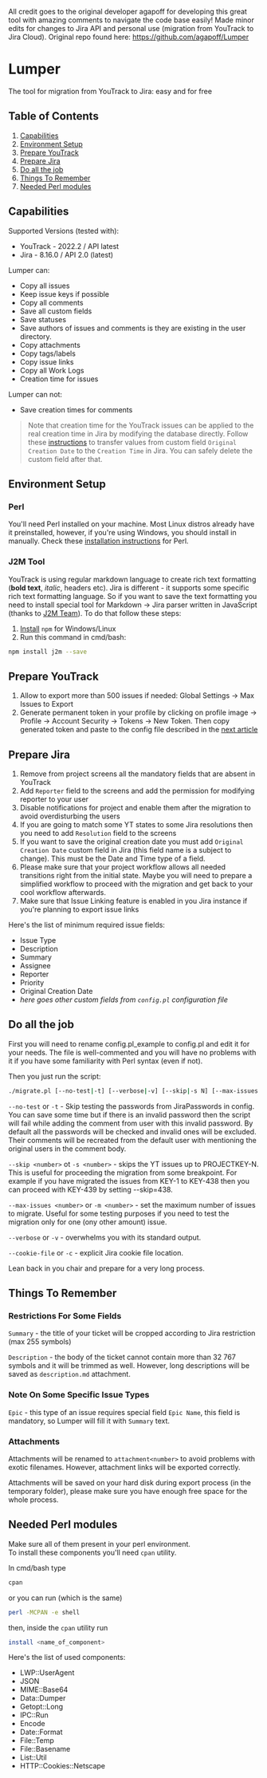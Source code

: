 All credit goes to the original developer agapoff for developing this great tool with amazing comments to navigate the code base easily! Made minor edits for changes to Jira API and personal use (migration from YouTrack to Jira Cloud). Original repo found here: https://github.com/agapoff/Lumper

# Lumper
The tool for migration from YouTrack to Jira: easy and for free

## Table of Contents

  1. [Capabilities](#capabilities)
  1. [Environment Setup](#environment-setup)
  1. [Prepare YouTrack](#prepare-yt)
  1. [Prepare Jira](#prepare-jira)
  1. [Do all the job](#do-job)
  1. [Things To Remember](#things-to-remember)
  1. [Needed Perl modules](#perl-modules)

## Capabilities
Supported Versions (tested with):
* YouTrack - 2022.2 / API latest
* Jira - 8.16.0 / API 2.0 (latest)

Lumper can:

  * Copy all issues
  * Keep issue keys if possible
  * Copy all comments
  * Save all custom fields
  * Save statuses
  * Save authors of issues and comments is they are existing in the user directory.
  * Copy attachments
  * Copy tags/labels
  * Copy issue links
  * Copy all Work Logs
  * Creation time for issues

Lumper can not:
  * Save creation times for comments

>Note that creation time for the YouTrack issues can be applied to the real creation time in Jira by modifying the database directly. Follow these [instructions](https://confluence.atlassian.com/jirakb/how-to-change-the-issue-creation-date-using-a-database-update-334430256.html) to transfer values from custom field `Original Creation Date` to the `Creation Time` in Jira. You can safely delete the custom field after that.
## Environment Setup
### Perl
You'll need Perl installed on your machine. Most Linux distros already have it preinstalled, however, if you're using Windows, you should install in manually. Check these [installation instructions](https://strawberryperl.com/) for Perl.
### J2M Tool
YouTrack is using regular markdown language to create rich text formatting (__bold text__, _italic_, headers etc). Jira is different - it supports some specific rich text formatting language. So if you want to save the text formatting you need to install special tool for Markdown -> Jira parser written in JavaScript (thanks to [J2M Team](https://j2m.fokkezb.nl/)). To do that follow these steps:
1. [Install](https://docs.npmjs.com/downloading-and-installing-node-js-and-npm) `npm` for Windows/Linux
1. Run this command in cmd/bash:
```bash
npm install j2m --save
```

## Prepare YouTrack
1. Allow to export more than 500 issues if needed: Global Settings -> Max Issues to Export
1. Generate permanent token in your profile by clicking on profile image -> Profile -> Account Security -> Tokens -> New Token. Then copy generated token and paste to the config file described in the [next article](#do-all-the-job)

## Prepare Jira
1. Remove from project screens all the mandatory fields that are absent in YouTrack
1. Add `Reporter` field to the screens and add the permission for modifying reporter to your user
1. Disable notifications for project and enable them after the migration to avoid overdisturbing the users
1. If you are going to match some YT states to some Jira resolutions then you need to add `Resolution` field to the screens
1. If you want to save the original creation date you must add `Original Creation Date` custom field in Jira (this field name is a subject to change). This must be the Date and Time type of a field. 
1. Please make sure that your project workflow allows all needed transitions right from the initial state. Maybe you will need to prepare a simplified workflow to proceed with the migration and get back to your cool workflow afterwards.
1. Make sure that Issue Linking feature is enabled in you Jira instance if you're planning to export issue links

Here's the list of minimum required issue fields:
- Issue Type
- Description
- Summary
- Assignee
- Reporter
- Priority
- Original Creation Date
- _here goes other custom fields from `config.pl` configuration file_

## Do all the job
First you will need to rename config.pl_example to config.pl and edit it for your needs. The file is well-commented and you will have no problems with it if you have some familiarity with Perl syntax (even if not). 


Then you just run the script:
```bash
./migrate.pl [--no-test|-t] [--verbose|-v] [--skip|-s N] [--max-issues|-m N]
```
`--no-test` or `-t` - Skip testing the passwords from JiraPasswords in config. You can save some time but if there is an invalid password then the script will fail while adding the comment from user with this invalid password. By default all the passwords will be checked and invalid ones will be excluded. Their comments will be recreated from the default user with mentioning the original users in the comment body.

`--skip <number>` ot `-s <number>` - skips the YT issues up to PROJECTKEY-N. This is useful for proceeding the migration from some breakpoint. For example if you have migrated the issues from KEY-1 to KEY-438 then you can proceed with KEY-439 by setting --skip=438.

`--max-issues <number>` or `-m <number>` - set the maximum number of issues to migrate. Useful for some testing purposes if you need to test the migration only for one (ony other amount) issue.

`--verbose` or `-v` - overwhelms you with its standard output.

`--cookie-file` or `-c` - explicit Jira cookie file location.

Lean back in you chair and prepare for a very long process.
## Things To Remember
### Restrictions For Some Fields
`Summary` - the title of your ticket will be cropped according to Jira restriction (max 255 symbols)  

`Description` - the body of the ticket cannot contain more than 32 767 symbols and it will be trimmed as well. However, long descriptions will be saved as `description.md` attachment.

### Note On Some Specific Issue Types
`Epic` - this type of an issue requires special field `Epic Name`, this field is mandatory, so Lumper will fill it with `Summary` text.

### Attachments
Attachments will be renamed to `attachment<number>` to avoid problems with exotic filenames. However, attachment links will be exported correctly.

Attachments will be saved on your hard disk during export process (in the temporary folder), please make sure you have enough free space for the whole process. 


## Needed Perl modules
Make sure all of them present in your perl environment.  
To install these components you'll need `cpan` utility. 

In cmd/bash type 
```bash
cpan
``` 
or you can run (which is the same)
```bash 
perl -MCPAN -e shell
``` 
then, inside the `cpan` utility run
```bash
install <name_of_component>
```
Here's the list of used components:
  * LWP::UserAgent
  * JSON
  * MIME::Base64
  * Data::Dumper
  * Getopt::Long
  * IPC::Run
  * Encode
  * Date::Format
  * File::Temp
  * File::Basename
  * List::Util
  * HTTP::Cookies::Netscape
